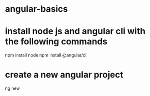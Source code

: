 # angular-basics

# install node js and angular cli with the following commands
  npm install node
  npm install @angular/cli

# create a new angular project
  ng new <project name>

